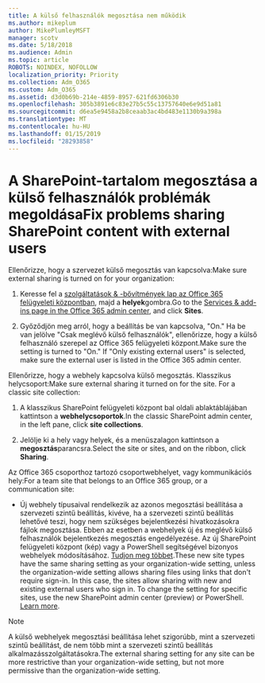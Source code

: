 ```yaml
---
title: A külső felhasználók megosztása nem működik
ms.author: mikeplum
author: MikePlumleyMSFT
manager: scotv
ms.date: 5/18/2018
ms.audience: Admin
ms.topic: article
ROBOTS: NOINDEX, NOFOLLOW
localization_priority: Priority
ms.collection: Adm_O365
ms.custom: Adm_O365
ms.assetid: d3d0b69b-214e-4859-8957-621fd6306b30
ms.openlocfilehash: 305b3891e6c83e27b5c55c13757640e6e9d51a81
ms.sourcegitcommit: d6ea5e9458a2b8ceaab3ac4bd483e1130b9a398a
ms.translationtype: MT
ms.contentlocale: hu-HU
ms.lasthandoff: 01/15/2019
ms.locfileid: "28293858"
---
```

# <a name="fix-problems-sharing-sharepoint-content-with-external-users"></a><span data-ttu-id="c83cf-102">A SharePoint-tartalom megosztása a külső felhasználók problémák megoldása</span><span class="sxs-lookup"><span data-stu-id="c83cf-102">Fix problems sharing SharePoint content with external users</span></span>

<span data-ttu-id="c83cf-103">Ellenőrizze, hogy a szervezet külső megosztás van kapcsolva:</span><span class="sxs-lookup"><span data-stu-id="c83cf-103">Make sure external sharing is turned on for your organization:</span></span>
  
1. <span data-ttu-id="c83cf-104">Keresse fel a [szolgáltatások &amp; -bővítmények lap az Office 365 felügyeleti központban](https://portal.office.com/adminportal/home#/Settings/ServicesAndAddIns), majd a **helyek**gombra.</span><span class="sxs-lookup"><span data-stu-id="c83cf-104">Go to the [Services &amp; add-ins page in the Office 365 admin center](https://portal.office.com/adminportal/home#/Settings/ServicesAndAddIns), and click **Sites**.</span></span>
    
2. <span data-ttu-id="c83cf-p101">Győződjön meg arról, hogy a beállítás be van kapcsolva, "On." Ha be van jelölve "Csak meglévő külső felhasználók", ellenőrizze, hogy a külső felhasználó szerepel az Office 365 felügyeleti központ.</span><span class="sxs-lookup"><span data-stu-id="c83cf-p101">Make sure the setting is turned to "On." If "Only existing external users" is selected, make sure the external user is listed in the Office 365 admin center.</span></span>
    
<span data-ttu-id="c83cf-p102">Ellenőrizze, hogy a webhely kapcsolva külső megosztás. Klasszikus helycsoport:</span><span class="sxs-lookup"><span data-stu-id="c83cf-p102">Make sure external sharing it turned on for the site. For a classic site collection:</span></span>
  
1. <span data-ttu-id="c83cf-109">A klasszikus SharePoint felügyeleti központ bal oldali ablaktáblájában kattintson a **webhelycsoportok**.</span><span class="sxs-lookup"><span data-stu-id="c83cf-109">In the classic SharePoint admin center, in the left pane, click **site collections**.</span></span>
    
2. <span data-ttu-id="c83cf-110">Jelölje ki a hely vagy helyek, és a menüszalagon kattintson a **megosztás**parancsra.</span><span class="sxs-lookup"><span data-stu-id="c83cf-110">Select the site or sites, and on the ribbon, click **Sharing**.</span></span>
    
<span data-ttu-id="c83cf-111">Az Office 365 csoporthoz tartozó csoportwebhelyet, vagy kommunikációs hely:</span><span class="sxs-lookup"><span data-stu-id="c83cf-111">For a team site that belongs to an Office 365 group, or a communication site:</span></span>
  
- <span data-ttu-id="c83cf-p103">Új webhely típusaival rendelkezik az azonos megosztási beállítása a szervezeti szintű beállítás, kivéve, ha a szervezeti szintű beállítás lehetővé teszi, hogy nem szükséges bejelentkezési hivatkozásokra fájlok megosztása. Ebben az esetben a webhelyek új és meglévő külső felhasználók bejelentkezés megosztás engedélyezése. Az új SharePoint felügyeleti központ (kép) vagy a PowerShell segítségével bizonyos webhelyek módosításához. [Tudjon meg többet](https://go.microsoft.com/fwlink/?linkid=871863).</span><span class="sxs-lookup"><span data-stu-id="c83cf-p103">These new site types have the same sharing setting as your organization-wide setting, unless the organization-wide setting allows sharing files using links that don't require sign-in. In this case, the sites allow sharing with new and existing external users who sign in. To change the setting for specific sites, use the new SharePoint admin center (preview) or PowerShell. [Learn more](https://go.microsoft.com/fwlink/?linkid=871863).</span></span>
    
> [!NOTE]
> <span data-ttu-id="c83cf-116">A külső webhelyek megosztási beállítása lehet szigorúbb, mint a szervezeti szintű beállítást, de nem több mint a szervezeti szintű beállítás alkalmazásszolgáltatásokra.</span><span class="sxs-lookup"><span data-stu-id="c83cf-116">The external sharing setting for any site can be more restrictive than your organization-wide setting, but not more permissive than the organization-wide setting.</span></span> 
  


